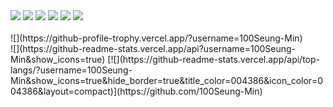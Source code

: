 <img src="https://capsule-render.vercel.app/api?type=slice&color=auto&height=300&section=header&text=Baek SeungMin&fontSize=90" />
<a><img src="https://img.shields.io/badge/Kotlin-7F52FF?style=flat-square&logo=Kotlin&logoColor=white"/></a>
<a><img src="https://img.shields.io/badge/React-61DAFB?style=flat-square&logo=React&logoColor=white"/></a>
<a><img src="https://img.shields.io/badge/C-A8B9CC?style=flat-square&logo=C&logoColor=white"/></a>
<a><img src="https://img.shields.io/badge/Java-007396?style=flat-square&logo=Java&logoColor=white"/></a>
<a><img src="https://img.shields.io/badge/Flutter-02569B?style=flat-square&logo=Flutter&logoColor=white"/></a>
<br><br>
![](https://github-profile-trophy.vercel.app/?username=100Seung-Min)
<br>
![](https://github-readme-stats.vercel.app/api?username=100Seung-Min&show_icons=true)
[![](https://github-readme-stats.vercel.app/api/top-langs/?username=100Seung-Min&show_icons=true&hide_border=true&title_color=004386&icon_color=004386&layout=compact)](https://github.com/100Seung-Min)

